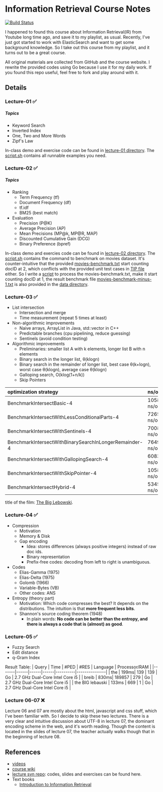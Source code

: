 # Information Retrieval Course Notes

[![Build Status](https://travis-ci.org/ZhengHe-MD/ir-freiburg.svg?branch=master)](https://travis-ci.org/ZhengHe-MD/ir-freiburg)

I happened to found this course about Information Retrieval(IR) from Youtube long time ago, and save it to 
my playlist, as usual. Recently, I've just got started to work with ElasticSearch and want to get some background knowledge.
So I take out this course from my playlist, and it turns out to be a great course.   

All original materials are collected from GitHub and the course website. I rewrite the provided codes using Go because
I use it for my daily work. If you found this repo useful, feel free to fork and play around with it. 

## Details

### Lecture-01 ✅

##### Topics

* Keyword Search
* Inverted Index
* One, Two and More Words
* Zipf's Law

In-class demo and exercise code can be found in [lecture-01 directory](./lecture-01). The [script.sh](./lecture-01/script.sh) contains all runnable examples you need. 

### Lecture-02 ✅

##### Topics

* Ranking
  * Term Frequency (tf)
  * Document Frequency (df)
  * tf.idf
  * BM25 (best match)
* Evaluation
  * Precision (P@K)
  * Average Precision (AP)
  * Mean Precisions (MP@k, MP@R, MAP)
  * Discounted Cumulative Gain (DCG)
  * Binary Preference (bpref)

In-class demo and exercies code can be found in [lecture-02 directory](./lecture-02). The [script.sh](./lecture-02/script.sh) contains the command to benchmark on movies dataset. It's counter-intuitive that the provided [movies-benchmark.txt](./data/movies-benchmark.txt) start counting docID at 2, which conflicts with the provided unit test cases in [TIP file](./lecture-02/sheet-02.TIP) either. So I write a [script](./data/process_movies_benchmark.go) to process the movies-benchmark.txt, make it start counting docID at 1, the result benchmark file [movies-benchmark-minus-1.txt](./data/movies-benchmark-minus-1.txt) is also provided in the [data directory](./data).

### Lecture-03 ✅

* List intersection
  * Intersection and merge
  * Time measurement (repeat 5 times at least)
* Non-algorithmic improvements
  * Naive arrays, ArrayList in Java, std::vector in C++
  * Predictable branches (cpu pipelining, reduce guessing)
  * Sentinels (avoid condition testing)
* Algorithmic improvements
  * Preliminaries: smaller list A with k elements, longer list B with n elements
  * Binary search in the longer list, θ(klogn)
  * Binary search in the remainder of longer list, best case θ(k+logn), worst case θ(klogn), average case θ(klogn)
  * Galloping search, O(klog(1+n/k))
  * Skip Pointers

| optimization strategy | ns/op |
|:----------------------|:------|
|BenchmarkIntersectBasic-4                              |10584688 ns/op |
|BenchmarkIntersectWithLessConditionalParts-4           |7265918 ns/op |
|BenchmarkIntersectWithSentinels-4                      |7008293 ns/op |
|BenchmarkIntersectWithBinarySearchInLongerRemainder-4  |7649609 ns/op |
|BenchmarkIntersectWithGallopingSearch-4                |6083991 ns/op |
|BenchmarkIntersectWithSkipPointer-4                    |10583605 ns/op |
|BenchmarkIntersectHybrid-4                             |5345517 ns/op |

title of the film: [The Big Lebowski](https://en.wikipedia.org/?curid=29782).

### Lecture-04 ✅

* Compression
  * Motivation
  * Memory & Disk
  * Gap encoding
    * Idea: stores differences (always positive integers) instead of raw doc ids.
    * Binary representation
    * Prefix-free codes: decoding from left to right is unambiguous.
* Codes
  * Elias-Gamma (1975)
  * Elias-Delta (1975)
  * Golomb (1966)
  * Variable-Bytes (VB)
  * Other codes: ANS
* Entropy (theory part)
  * Motivation: Which code compresses the best? It depends on the distributions. The intuition is that **more frequent less bits**.
  * Shannon's source coding theorem (1948)
    * In plain words: **No code can be better than the entropy, and there is always a code that is (almost) as good**.
    
### Lecture-05 ✅

* Fuzzy Search
* Edit distance
* q-Gram Index

Result Table:
| Query | Time | #PED | #RES | Language | Processor/RAM |
|-------|------|------|------|----------|---------------|
| the   | 199ms| 139  | 139  | Go       | 2.7 GHz Dual-Core Intel Core i5 |
| breib | 830ms| 189857 | 279 | Go      | 2.7 GHz Dual-Core Intel Core i5 |
| the BIG lebauski | 133ms | 669 | 1 | Go | 2.7 GHz Dual-Core Intel Core i5 |

### Lecture 06-07 ❌

Lecture 06 and 07 are mostly about the html, javascript and css stuff, which I've been familiar with. So I decide to skip these two lectures. There is a very clear and intuitive discussion about UTF-8 in lecture 07, the dominant encoding scheme in the web, and it's worth reading. Though the content is located in the slides of lecture 07, the teacher actually walks though that in the beginning of lecture 08.

## References

* [videos](https://www.youtube.com/playlist?list=PLfgMNKpBVg4V8GtMB7eUrTyvITri8WF7i)
* [course wiki](https://ad-wiki.informatik.uni-freiburg.de/teaching/InformationRetrievalWS1718)
* [lecture svn repo](https://daphne.informatik.uni-freiburg.de/ws1718/InformationRetrieval/svn-public/public/): codes, slides and exercises can be found here.
* Text books
  * [Introduction to Information Retrieval](https://nlp.stanford.edu/IR-book/information-retrieval-book.html)
